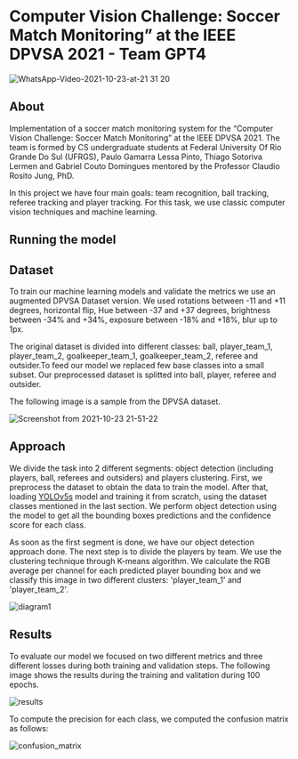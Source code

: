 # Computer Vision Challenge: Soccer Match Monitoring” at the IEEE DPVSA 2021 - Team GPT4

![WhatsApp-Video-2021-10-23-at-21 31 20](https://user-images.githubusercontent.com/49798588/138575391-898fc3a0-1fce-45d7-8148-43a44a5c38ae.gif)

## About
Implementation of a soccer match monitoring system for the “Computer Vision Challenge: Soccer Match Monitoring” at the IEEE DPVSA 2021.
The team is formed by CS undergraduate students at Federal University Of Rio Grande Do Sul (UFRGS), Paulo Gamarra Lessa Pinto, Thiago Sotoriva Lermen and Gabriel Couto Domingues mentored by the Professor Claudio Rosito Jung, PhD. 

In this project we have four main goals: team recognition, ball tracking, referee tracking and player tracking. For this task, we use classic computer vision techniques and machine learning.

## Running the model

## Dataset
To train our machine learning models and validate the metrics we use an augmented DPVSA Dataset version. We used rotations between -11 and +11 degrees, horizontal flip, Hue between -37 and +37 degrees, brightness between -34% and +34%, exposure between -18% and +18%, blur up to 1px. 

The original dataset is divided into different classes: ball, player_team_1, player_team_2, goalkeeper_team_1, goalkeeper_team_2, referee and outsider.To feed our model we replaced few base classes into a small subset. Our preprocessed dataset is splitted into ball, player, referee and outsider.

The following image is a sample from the DPVSA dataset.

![Screenshot from 2021-10-23 21-51-22](https://user-images.githubusercontent.com/49798588/138575735-3c60d42e-6a05-4cf1-aea4-f0d17e25ee11.png)

## Approach
We divide the task into 2 different segments: object detection (including players, ball, referees and outsiders) and players clustering. First, we preprocess the dataset to obtain the data to train the model. After that, loading [YOLOv5s](https://github.com/ultralytics/yolov5) model and training it from scratch, using the dataset classes mentioned in the last section. We perform object detection using the model to get all the bounding boxes predictions and the confidence score for each class. 

As soon as the first segment is done, we have our object detection approach done. The next step is to divide the players by team. We use the clustering technique through K-means algorithm. We calculate the RGB average per channel for each predicted player bounding box and we classify this image in two different clusters: 'player_team_1' and 'player_team_2'.

![diagram1](https://user-images.githubusercontent.com/49798588/138575649-7e641f96-0f45-418d-be4c-5601d41e8d0e.jpg)


## Results
To evaluate our model we focused on two different metrics and three different losses during both training and validation steps. The following image shows the results during the training and valitation during 100 epochs.

![results](https://user-images.githubusercontent.com/49798588/138575042-e520e62b-3f9b-4d5a-87f7-b4c0ad8c32f0.png)

To compute the precision for each class, we computed the confusion matrix as follows:

![confusion_matrix](https://user-images.githubusercontent.com/49798588/138575086-a27c8833-c1d6-4502-a8c1-57f5a67c4fe2.png)


